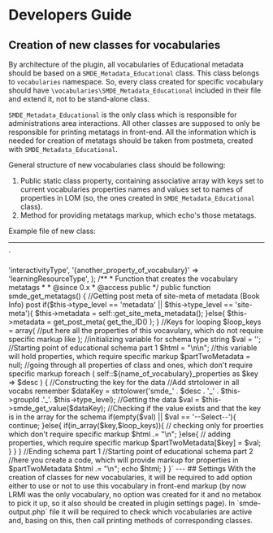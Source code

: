 # Developers Guide

## Creation of new classes for vocabularies

By architecture of the plugin, all vocabularies of Educational metadata should be based on a `SMDE_Metadata_Educational` class. This class belongs to `vocabularies` namespace. So, every class created for specific vocabulary should have `\vocabularies\SMDE_Metadata_Educational` included in their file and extend it, not to be stand-alone class.

`SMDE_Metadata_Educational` is the only class which is responsible for administrations area interactions. All other classes are supposed to only be responsible for printing metatags in front-end. All the information which is needed for creation of metatags should be taken from postmeta, created with `SMDE_Metadata_Educational`.

General structure of new vocabularies class should be following:
1. Public static class property, containing associative array with keys set to current vocabularies properties names and values set to names of properties in LOM (so, the ones created in `SMDE_Metadata_Educational` class).
1. Method for providing metatags markup, which echo's those metatags.

Example file of new class:

---
`
<?php
namespace vocabularies;

use \vocabularies\SMDE_Metadata_Educational;

class SMDE_Metadata_{name_of_vocabulary} extends SMDE_Metadata_Educational {

	

	/**
	 * The variable that holds the relations between {name_of_vocabulary} properties names and LOM
	 *
	 * @since    0.x
	 * @access   public
	 */
	public static ${name_of_vocabulary}_properties = array(

      	'{some_property_of_vocabulary}'		=> 'interactivityType',
      	'{another_property_of_vocabulary}'	=> 'learningResourceType',
	);
	

	/**
	 * Function that creates the vocabulary metatags
	 *
	 * @since    0.x
	 * @access   public
	 */
	public function smde_get_metatags() {
		//Getting post meta of site-meta of metadata (Book Info) post
        if($this->type_level == 'metadata' || $this->type_level == 'site-meta'){
            $this->metadata = self::get_site_meta_metadata();
        }else{
            $this->metadata = get_post_meta( get_the_ID() );
        }

		//Keys for looping
		$loop_keys = array(
			//put here all the properties of this vocavulary, which do not require specific markup like <meta itemprop="" content="">
		);

		//initializing variable for schema type string
		$val = '';

        //Starting point of educational schema part 1
        $html  = "\n<!-- {name_of_vocabulary} Microtags -->\n";

    //this variable will hold properties, which require specific markup
		$partTwoMetadata = null;

		//going through all properties of class and ones, which don't require specific markup
		foreach ( self::${name_of_vocabulary}_properties as $key => $desc ) {
			//Constructing the key for the data
			//Add strtolower in all vocabs remember
			$dataKey = strtolower('smde_' . $desc . '_' . $this->groupId .'_'. $this->type_level);
			//Getting the data
			$val = $this->smde_get_value($dataKey);
			
			//Checking if the value exists and that the key is in the array for the schema
			if(empty($val) || $val == '--Select--'){
				continue;
			}else{
				if(in_array($key,$loop_keys)){ // checking only for proerties which don't require specific markup
					$html .= "<meta itemprop = '" . $key . "' content = '" . $val . "'>\n";
				}else{ // adding properties, which require specific markup
					$partTwoMetadata[$key] = $val;
				}
			}
		}
		//Ending schema part 1

		//Starting point of educational schema part 2
		//here you create a code, which will provide markup for properties in $partTwoMetadata

        $html .= "<!-- END OF {name_of_vocabulary} MICROTAGS-->\n";
		echo $html;
	}
}`

---

## Settings

With the creation of classes for new vocabularies, it will be required to add option either to use or not to use this vocabulary in front-end markup (by now LRMI was the only vocabulary, no option was created for it and no metabox to pick it up, so it also should be created in plugin settings page). In `smde-output.php` file it will be required to check which vocabularies are active and, basing on this, then call printing methods of corresponding classes. 
